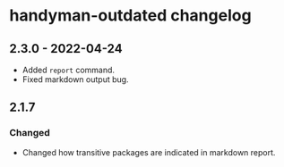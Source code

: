 # handyman-outdated changelog

## 2.3.0 - 2022-04-24

* Added `report` command.
* Fixed markdown output bug.

## 2.1.7

### Changed

* Changed how transitive packages are indicated in markdown report.
